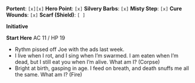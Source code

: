 **Portent**: `[x][x]`
**Hero Point**: `[x]`
**Silvery Barbs**: `[x]`
**Misty Step**: `[x]`
**Cure Wounds**: `[x]`
**Scarf (Shield)**: `[ ]`

**Initiative**

**Start Here**
AC 11 / HP 19

- Rythm pissed off Joe with the ads last week. 
- I live when I rot, and I sing when I’m swarmed. I am eaten when I’m dead, but I still eat you when I’m alive. What am I? (Corpse)
- Bright at birth, gasping in age. I feed on breath, and death snuffs me all the same. What am I? (Fire)